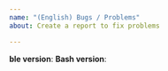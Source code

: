 ```yaml
---
name: "(English) Bugs / Problems"
about: Create a report to fix problems

---
```


**ble version**: <!-- version/commit-id available with `echo $BLE_VERSION` -->
**Bash version**: <!-- Bash version available with `echo $BASH_VERSION, $MACHTYPE` -->

<!-- Describe the problem here. If example terminal contents are available, you may paste them here. -->

